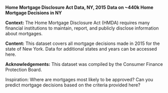 **Home Mortgage Disclosure Act Data, NY, 2015**
**Data on ~440k Home Mortgage Decisions in NY**

**Context:**
The Home Mortgage Disclosure Act (HMDA) requires many financial institutions to maintain, report, and publicly disclose information about mortgages.

**Content:**
This dataset covers all mortgage decisions made in 2015 for the state of New York. Data for additional states and years can be accessed here.

**Acknowledgements:**
This dataset was compiled by the Consumer Finance Protection Board.

Inspiration:
Where are mortgages most likely to be approved?
Can you predict mortgage decisions based on the criteria provided here?
